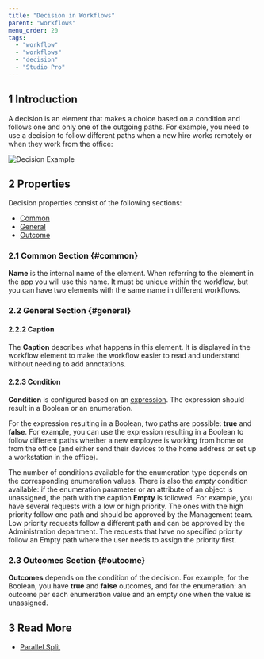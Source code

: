 ```yaml
---
title: "Decision in Workflows"
parent: "workflows"
menu_order: 20
tags:
  - "workflow"
  - "workflows"
  - "decision"
  - "Studio Pro"
---
```


## 1 Introduction

A decision is an element that makes a choice based on a condition and follows one and only one of the outgoing paths. For example, you need to use a decision to follow different paths when a new hire works remotely or when they work from the office:

![Decision Example](attachments/decision-in-workflows/decision-example.jpg)

## 2 Properties

Decision properties consist of the following sections:

* [Common](#common)
* [General](#general)
* [Outcome](#outcome)

### 2.1 Common Section {#common}

**Name** is the internal name of the element. When referring to the element in the app you will use this name. It must be unique within the workflow, but you can have two elements with the same name in different workflows.

### 2.2 General Section {#general}

#### 2.2.2 Caption

The **Caption** describes what happens in this element. It is displayed in the workflow element to make the workflow easier to read and understand without needing to add annotations.

#### 2.2.3 Condition

**Condition** is configured based on an [expression](expressions). The expression should result in a Boolean or an enumeration.

For the expression resulting in a Boolean, two paths are possible: **true** and **false**. For example, you can use the expression resulting in a Boolean to follow different paths whether a new employee is working from home or from the office (and either send their devices to the home address or set up a workstation in the office).

The number of conditions available for the enumeration type depends on the corresponding enumeration values. There is also the *empty* condition available: if the enumeration parameter or an attribute of an object is unassigned, the path with the caption **Empty** is followed. For example, you have several requests with a low or high priority. The ones with the high priority follow one path and should be approved by the Management team. Low priority requests follow a different path and can be approved by the Administration department. The requests that have no specified priority follow an Empty path where the user needs to assign the priority first.

### 2.3 Outcomes Section {#outcome}

**Outcomes** depends on the condition of the decision. For example, for the Boolean, you have **true** and **false** outcomes, and for the enumeration: an outcome per each enumeration value and an empty one when the value is unassigned.

## 3 Read More

* [Parallel Split](parallel-split)